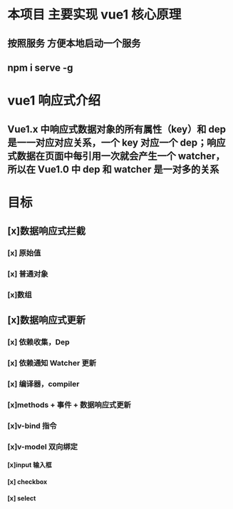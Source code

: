 # 本项目 主要实现 vue1 核心原理

## 按照服务 方便本地启动一个服务

## npm i serve -g

# vue1 响应式介绍

## Vue1.x 中响应式数据对象的所有属性（key）和 dep 是一一对应对应关系，一个 key 对应一个 dep；响应式数据在页面中每引用一次就会产生一个 watcher，所以在 Vue1.0 中 dep 和 watcher 是一对多的关系

# 目标

## [x]数据响应式拦截

### [x] 原始值

### [x] 普通对象

### [x]数组

## [x]数据响应式更新

### [x] 依赖收集，Dep

### [x] 依赖通知 Watcher 更新

### [x] 编译器，compiler

### [x]methods + 事件 + 数据响应式更新

### [x]v-bind 指令

### [x]v-model 双向绑定

#### [x]input 输入框

#### [x]   checkbox

#### [x]   select
